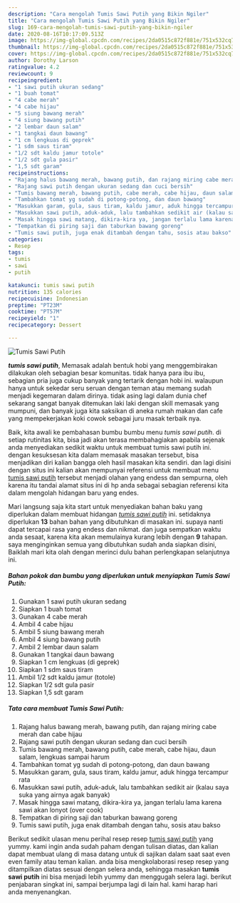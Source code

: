 ```yaml
---
description: "Cara mengolah Tumis Sawi Putih yang Bikin Ngiler"
title: "Cara mengolah Tumis Sawi Putih yang Bikin Ngiler"
slug: 169-cara-mengolah-tumis-sawi-putih-yang-bikin-ngiler
date: 2020-08-16T10:17:09.513Z
image: https://img-global.cpcdn.com/recipes/2da0515c872f881e/751x532cq70/tumis-sawi-putih-foto-resep-utama.jpg
thumbnail: https://img-global.cpcdn.com/recipes/2da0515c872f881e/751x532cq70/tumis-sawi-putih-foto-resep-utama.jpg
cover: https://img-global.cpcdn.com/recipes/2da0515c872f881e/751x532cq70/tumis-sawi-putih-foto-resep-utama.jpg
author: Dorothy Larson
ratingvalue: 4.2
reviewcount: 9
recipeingredient:
- "1 sawi putih ukuran sedang"
- "1 buah tomat"
- "4 cabe merah"
- "4 cabe hijau"
- "5 siung bawang merah"
- "4 siung bawang putih"
- "2 lembar daun salam"
- "1 tangkai daun bawang"
- "1 cm lengkuas di geprek"
- "1 sdm saus tiram"
- "1/2 sdt kaldu jamur totole"
- "1/2 sdt gula pasir"
- "1,5 sdt garam"
recipeinstructions:
- "Rajang halus bawang merah, bawang putih, dan rajang miring cabe merah dan cabe hijau"
- "Rajang sawi putih dengan ukuran sedang dan cuci bersih"
- "Tumis bawang merah, bawang putih, cabe merah, cabe hijau, daun salam, lengkuas sampai harum"
- "Tambahkan tomat yg sudah di potong-potong, dan daun bawang"
- "Masukkan garam, gula, saus tiram, kaldu jamur, aduk hingga tercampur rata"
- "Masukkan sawi putih, aduk-aduk, lalu tambahkan sedikit air (kalau saya suka yang airnya agak banyak)"
- "Masak hingga sawi matang, dikira-kira ya, jangan terlalu lama karena sawi akan lonyot (over cook)"
- "Tempatkan di piring saji dan taburkan bawang goreng"
- "Tumis sawi putih, juga enak ditambah dengan tahu, sosis atau bakso"
categories:
- Resep
tags:
- tumis
- sawi
- putih

katakunci: tumis sawi putih 
nutrition: 135 calories
recipecuisine: Indonesian
preptime: "PT23M"
cooktime: "PT57M"
recipeyield: "1"
recipecategory: Dessert

---
```



![Tumis Sawi Putih](https://img-global.cpcdn.com/recipes/2da0515c872f881e/751x532cq70/tumis-sawi-putih-foto-resep-utama.jpg)

<b><i>tumis sawi putih</i></b>, Memasak adalah bentuk hobi yang menggembirakan dilakukan oleh sebagian besar komunitas. tidak hanya para ibu ibu, sebagian pria juga cukup banyak yang tertarik dengan hobi ini. walaupun hanya untuk sekedar seru seruan dengan teman atau memang sudah menjadi kegemaran dalam dirinya. tidak asing lagi dalam dunia chef sekarang sangat banyak ditemukan laki laki dengan skill memasak yang mumpuni, dan banyak juga kita saksikan di aneka rumah makan dan cafe yang mempekerjakan koki cowok sebagai juru masak terbaik nya.

Baik, kita awali ke pembahasan bumbu bumbu menu <i>tumis sawi putih</i>. di setiap rutinitas kita, bisa jadi akan terasa membahagiakan apabila sejenak anda menyediakan sedikit waktu untuk membuat tumis sawi putih ini. dengan kesuksesan kita dalam memasak masakan tersebut, bisa menjadikan diri kalian bangga oleh hasil masakan kita sendiri. dan lagi disini dengan situs ini kalian akan mempunyai referensi untuk membuat menu <u>tumis sawi putih</u> tersebut menjadi olahan yang endess dan sempurna, oleh karena itu tandai alamat situs ini di hp anda sebagai sebagian referensi kita dalam mengolah hidangan baru yang endes.




Mari langsung saja kita start untuk menyediakan bahan baku yang diperlukan dalam membuat hidangan <u><i>tumis sawi putih</i></u> ini. setidaknya diperlukan <b>13</b> bahan bahan yang dibutuhkan di masakan ini. supaya nanti dapat tercapai rasa yang endess dan nikmat. dan juga sempatkan waktu anda sesaat, karena kita akan memulainya kurang lebih dengan <b>9</b> tahapan. saya menginginkan semua yang dibutuhkan sudah anda siapkan disini, Baiklah mari kita olah dengan merinci dulu bahan perlengkapan selanjutnya ini.

<!--inarticleads1-->

##### Bahan pokok dan bumbu yang diperlukan untuk menyiapkan Tumis Sawi Putih:

1. Gunakan 1 sawi putih ukuran sedang
1. Siapkan 1 buah tomat
1. Gunakan 4 cabe merah
1. Ambil 4 cabe hijau
1. Ambil 5 siung bawang merah
1. Ambil 4 siung bawang putih
1. Ambil 2 lembar daun salam
1. Gunakan 1 tangkai daun bawang
1. Siapkan 1 cm lengkuas (di geprek)
1. Siapkan 1 sdm saus tiram
1. Ambil 1/2 sdt kaldu jamur (totole)
1. Siapkan 1/2 sdt gula pasir
1. Siapkan 1,5 sdt garam




<!--inarticleads2-->

##### Tata cara membuat Tumis Sawi Putih:

1. Rajang halus bawang merah, bawang putih, dan rajang miring cabe merah dan cabe hijau
1. Rajang sawi putih dengan ukuran sedang dan cuci bersih
1. Tumis bawang merah, bawang putih, cabe merah, cabe hijau, daun salam, lengkuas sampai harum
1. Tambahkan tomat yg sudah di potong-potong, dan daun bawang
1. Masukkan garam, gula, saus tiram, kaldu jamur, aduk hingga tercampur rata
1. Masukkan sawi putih, aduk-aduk, lalu tambahkan sedikit air (kalau saya suka yang airnya agak banyak)
1. Masak hingga sawi matang, dikira-kira ya, jangan terlalu lama karena sawi akan lonyot (over cook)
1. Tempatkan di piring saji dan taburkan bawang goreng
1. Tumis sawi putih, juga enak ditambah dengan tahu, sosis atau bakso




Berikut sedikit ulasan menu perihal resep resep <u>tumis sawi putih</u> yang yummy. kami ingin anda sudah paham dengan tulisan diatas, dan kalian dapat membuat ulang di masa datang untuk di sajikan dalam saat saat even even family atau teman kalian. anda bisa mengkolaborasi resep resep yang ditampilkan diatas sesuai dengan selera anda, sehingga masakan <b>tumis sawi putih</b> ini bisa menjadi lebih yummy dan menggugah selera lagi. berikut penjabaran singkat ini, sampai berjumpa lagi di lain hal. kami harap hari anda menyenangkan.
